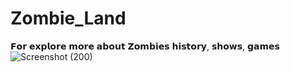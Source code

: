 # Zombie_Land
𝗙𝗼𝗿 𝗲𝘅𝗽𝗹𝗼𝗿𝗲 𝗺𝗼𝗿𝗲 𝗮𝗯𝗼𝘂𝘁 𝗭𝗼𝗺𝗯𝗶𝗲𝘀 𝗵𝗶𝘀𝘁𝗼𝗿𝘆, 𝘀𝗵𝗼𝘄𝘀, 𝗴𝗮𝗺𝗲𝘀
![Screenshot (200)](https://user-images.githubusercontent.com/97297260/153798551-45e16d24-e5e1-47f6-aacd-56b07c78f680.png)
